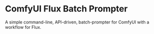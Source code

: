 # ComfyUI Flux Batch Prompter
A simple command-line, API-driven, batch-prompter for ComfyUI with a workflow for Flux.


